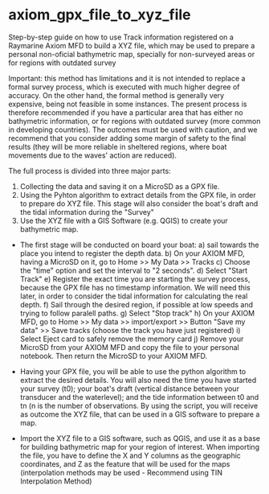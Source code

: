 # axiom_gpx_file_to_xyz_file
Step-by-step guide on how to use Track information registered on a Raymarine Axiom MFD to build a XYZ file, which may be used to prepare a personal non-oficial bathymetric map, specially for non-surveyed areas or for regions with outdated survey

Important: this method has limitations and it is not intended to replace a formal survey process, which is executed with much higher degree of accuracy. On the other hand, the formal method is generally very expensive, being not feasible in some instances. The present process is therefore recommended if you have a particular area that has either no bathymetric information, or for regions with outdated survey (more common in developing countries). The outcomes must be used with caution, and we recommend that you consider adding some margin of safety to the final results (they will be more reliable in sheltered regions, where boat movements due to the waves' action are reduced).

The full process is divided into three major parts:
1. Collecting the data and saving it on a MicroSD as a GPX file.
2. Using the Pyhton algorithm to extract details from the GPX file, in order to prepare do XYZ file. This stage will also consider the boat's draft and the tidal information during the "Survey"
3. Use the XYZ file with a GIS Software (e.g. QGIS) to create your bathymetric map.


- The first stage will be conducted on board your boat:
a) sail towards the place you intend to register the depth data.
b) On your AXIOM MFD, having a MicroSD on it, go to Home >> My Data >> Tracks
c) Choose the "time" option and set the interval to "2 seconds".
d) Select "Start Track"
e) Register the exact time you are starting the survey process, because the GPX file has no timestamp information. We will need this later, in order to consider the tidal information for calculating the real depth.
f) Sail through the desired region, if possible at low speeds and trying to follow paralell paths.
g) Select "Stop track"
h) On your AXIOM MFD, go to Home >> My data >> import/export >> Button "Save my data" >> Save tracks (choose the track you have just registered)
i) Select Eject card to safely remove the memory card
j) Remove your MicroSD from your AXIOM MFD and copy the file to your personal notebook. Then return the MicroSD to your AXIOM MFD.

- Having your GPX file, you will be able to use the python algorithm to extract the desired details. You will also need the time you have started your survey (t0); your boat's draft (vertical distance between your transducer and the waterlevel); and the tide information between t0 and tn (n is the number of observations. By using the script, you will receive as outcome the XYZ file, that can be used in a GIS software to prepare a map.

- Import the XYZ file to a GIS software, such as QGIS, and use it as a base for building bathymetric map for your region of interest. When importing the file, you have to define the X and Y columns as the geographic coordinates, and Z as the feature that will be used for the maps (interpolation methods may be used - Recommend using TIN Interpolation Method) 
